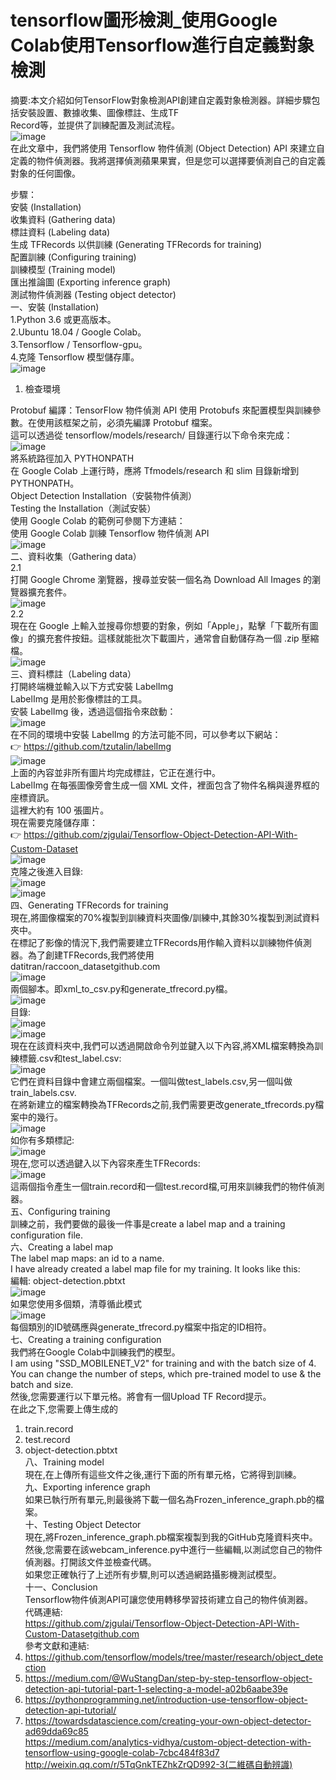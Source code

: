 # tensorflow圖形檢測_使用Google Colab使用Tensorflow進行自定義對象檢測<br/>
摘要:本文介紹如何TensorFlow對象檢測API創建自定義對象檢測器。詳細步驟包括安裝設置、數據收集、圖像標註、生成TF<br/>
Record等，並提供了訓練配置及測試流程。<br/>
![image](1.jpeg)<br/>
在此文章中，我們將使用 Tensorflow 物件偵測 (Object Detection) API 來建立自定義的物件偵測器。我將選擇偵測蘋果果實，但是您可以選擇要偵測自己的自定義對象的任何圖像。<br/>

步驟：<br/>
安裝 (Installation)<br/>
收集資料 (Gathering data)<br/>
標註資料 (Labeling data)<br/>
生成 TFRecords 以供訓練 (Generating TFRecords for training)<br/>
配置訓練 (Configuring training)<br/>
訓練模型 (Training model)<br/>
匯出推論圖 (Exporting inference graph)<br/>
測試物件偵測器 (Testing object detector)<br/>
一、安裝 (Installation)<br/>
1.Python 3.6 或更高版本。<br/>
2.Ubuntu 18.04 / Google Colab。<br/>
3.Tensorflow / Tensorflow-gpu。<br/>
4.克隆 Tensorflow 模型儲存庫。<br/>
![image](2.png)<br/>
1. 檢查環境<br/>

Protobuf 編譯：TensorFlow 物件偵測 API 使用 Protobufs 來配置模型與訓練參數。在使用該框架之前，必須先編譯 Protobuf 檔案。<br/>
這可以透過從 tensorflow/models/research/ 目錄運行以下命令來完成：<br/>
![image](3.png)<br/>
將系統路徑加入 PYTHONPATH<br/>
在 Google Colab 上運行時，應將 Tfmodels/research 和 slim 目錄新增到 PYTHONPATH。<br/>
Object Detection Installation（安裝物件偵測）<br/>
Testing the Installation（測試安裝）<br/>
使用 Google Colab 的範例可參閱下方連結：<br/>
使用 Google Colab 訓練 Tensorflow 物件偵測 API<br/>
![image](4.png)<br/>
二、資料收集（Gathering data）<br/>
2.1<br/>
打開 Google Chrome 瀏覽器，搜尋並安裝一個名為 Download All Images 的瀏覽器擴充套件。<br/>
![image](5.png)<br/>
2.2<br/>
現在在 Google 上輸入並搜尋你想要的對象，例如「Apple」，點擊「下載所有圖像」的擴充套件按鈕。這樣就能批次下載圖片，通常會自動儲存為一個 .zip 壓縮檔。<br/>
![image](6.png)<br/>
三、資料標註（Labeling data）<br/>
打開終端機並輸入以下方式安裝 LabelImg<br/>
LabelImg 是用於影像標註的工具。<br/>
安裝 LabelImg 後，透過這個指令來啟動：<br/>
![image](7.png)<br/>
在不同的環境中安裝 LabelImg 的方法可能不同，可以參考以下網站：<br/>
👉 https://github.com/tzutalin/labelImg<br/>
![image](8.png)<br/>
上面的內容並非所有圖片均完成標註，它正在進行中。<br/>
LabelImg 在每張圖像旁會生成一個 XML 文件，裡面包含了物件名稱與邊界框的座標資訊。<br/>
這裡大約有 100 張圖片。<br/>
現在需要克隆儲存庫：<br/>
👉 https://github.com/zjgulai/Tensorflow-Object-Detection-API-With-Custom-Dataset<br/>
![image](9.png)<br/>
克隆之後進入目錄:<br/>
![image](10.png)<br/>
![image](11.png)<br/>
四、Generating TFRecords for training<br/>
現在,將圖像檔案的70%複製到訓練資料夾圖像/訓練中,其餘30%複製到測試資料夾中。<br/>
在標記了影像的情況下,我們需要建立TFRecords用作輸入資料以訓練物件偵測器。為了創建TFRecords,我們將使用<br/>
datitran/raccoon_datasetgithub.com<br/>
![image](12.png)<br/>
兩個腳本。即xml_to_csv.py和generate_tfrecord.py檔。<br/>
![image](13.png)<br/>
目錄:<br/>
![image](14.png)<br/>
![image](15.png)<br/>
現在在該資料夾中,我們可以透過開啟命令列並鍵入以下內容,將XML檔案轉換為訓練標籤.csv和test_label.csv:<br/>
![image](16.png)<br/>
它們在資料目錄中會建立兩個檔案。一個叫做test_labels.csv,另一個叫做train_labels.csv.<br/>
在將新建立的檔案轉換為TFRecords之前,我們需要更改generate_tfrecords.py檔案中的幾行。<br/>
![image](17.png)<br/>
如你有多類標記:<br/>
![image](18.png)<br/>
現在,您可以透過鍵入以下內容來產生TFRecords:<br/>
![image](19.png)<br/>
這兩個指令產生一個train.record和一個test.record檔,可用來訓練我們的物件偵測器。<br/>
五、Configuring training<br/>
訓練之前，我們要做的最後一件事是create a label map and a training configuration file.<br/>
六、Creating a label map<br/>
The label map maps: an id to a name.<br/>
I have already created a label map file for my training. It looks like this:<br/>
編輯: object-detection.pbtxt<br/>
![image](20.png)<br/>
如果您使用多個類，清尊循此模式<br/>
![image](21.png)<br/>
每個類別的ID號碼應與generate_tfrecord.py檔案中指定的ID相符。<br/>
七、Creating a training configuration<br/>
我們將在Google Colab中訓練我們的模型。<br/>
I am using "SSD_MOBILENET_V2" for training and with the batch size of 4.<br/>
You can change the number of steps, which pre-trained model to use & the batch and size.<br/>
然後,您需要運行以下單元格。將會有一個Upload TF Record提示。<br/>
在此之下,您需要上傳生成的<br/>
1. train.record<br/>
2. test.record<br/>
3. object-detection.pbtxt<br/>
八、Training model<br/>
現在,在上傳所有這些文件之後,運行下面的所有單元格，它將得到訓練。<br/>
九、Exporting inference graph<br/>
如果已執行所有單元,則最後將下載一個名為Frozen_inference_graph.pb的檔案。<br/>
十、Testing Object Detector<br/>
現在,將Frozen_inference_graph.pb檔案複製到我的GitHub克隆資料夾中。然後,您需要在該webcam_inference.py中進行一些編輯,以測試您自己的物件偵測器。打開該文件並檢查代碼。<br/>
如果您正確執行了上述所有步驟,則可以透過網路攝影機測試模型。<br/>
十一、Conclusion<br/>
Tensorflow物件偵測API可讓您使用轉移學習技術建立自己的物件偵測器。<br/>
代碼連結:<br/>
https://github.com/zjgulai/Tensorflow-Object-Detection-API-With-Custom-Datasetgithub.com<br/>
參考文獻和連結:<br/>
1. https://github.com/tensorflow/models/tree/master/research/object_detection<br/>
2. https://medium.com/@WuStangDan/step-by-step-tensorflow-object-detection-api-tutorial-part-1-selecting-a-model-a02b6aabe39e<br/>
3. https://pythonprogramming.net/introduction-use-tensorflow-object-detection-api-tutorial/<br/>
4. https://towardsdatascience.com/creating-your-own-object-detector-ad69dda69c85<br/>
https://medium.com/analytics-vidhya/custom-object-detection-with-tensorflow-using-google-colab-7cbc484f83d7<br/>
http://weixin.qq.com/r/5TqGnkTEZhkZrQD992-3(二維碼自動辨識)<br/>


